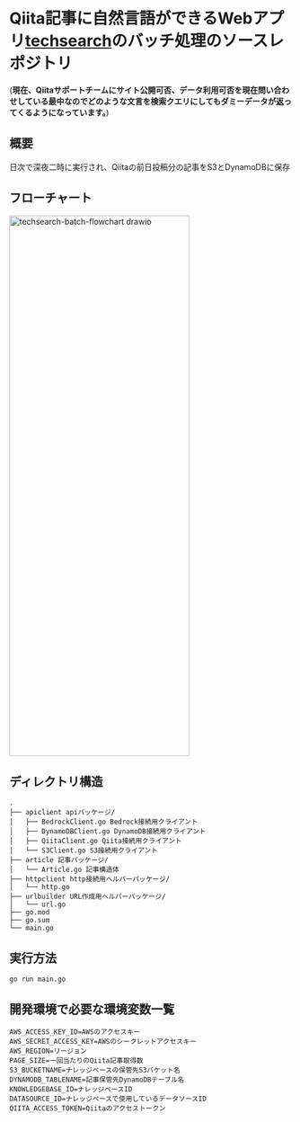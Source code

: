 # Qiita記事に自然言語ができるWebアプリ[techsearch](https://techserch.net/)のバッチ処理のソースレポジトリ
(**現在、Qiitaサポートチームにサイト公開可否、データ利用可否を現在問い合わせしている最中なのでどのような文言を検索クエリにしてもダミーデータが返ってくるようになっています。**)

## 概要
日次で深夜二時に実行され、Qiitaの前日投稿分の記事をS3とDynamoDBに保存

## フローチャート
<img width="320" height="962" alt="techsearch-batch-flowchart drawio" src="https://github.com/user-attachments/assets/0386ee23-937b-42e0-8af4-c6ed217c7148" />


## ディレクトリ構造
```
.
├── apiclient apiパッケージ/
│   ├── BedrockClient.go Bedrock接続用クライアント
│   ├── DynamoDBClient.go DynamoDB接続用クライアント
│   ├── QiitaClient.go Qiita接続用クライアント
│   └── S3Client.go S3接続用クライアント
├── article 記事パッケージ/
│   └── Article.go 記事構造体
├── httpclient http接続用ヘルパーパッケージ/
│   └── http.go
├── urlbuilder URL作成用ヘルパーパッケージ/
│   └── url.go
├── go.mod
├── go.sum
└── main.go
```

## 実行方法
```
go run main.go
```

## 開発環境で必要な環境変数一覧
```
AWS_ACCESS_KEY_ID=AWSのアクセスキー
AWS_SECRET_ACCESS_KEY=AWSのシークレットアクセスキー
AWS_REGION=リージョン
PAGE_SIZE=一回当たりのQiita記事取得数
S3_BUCKETNAME=ナレッジベースの保管先S3バケット名
DYNAMODB_TABLENAME=記事保管先DynamoDBテーブル名
KNOWLEDGEBASE_ID=ナレッジベースID
DATASOURCE_ID=ナレッジベースで使用しているデータソースID
QIITA_ACCESS_TOKEN=Qiitaのアクセストークン
```
